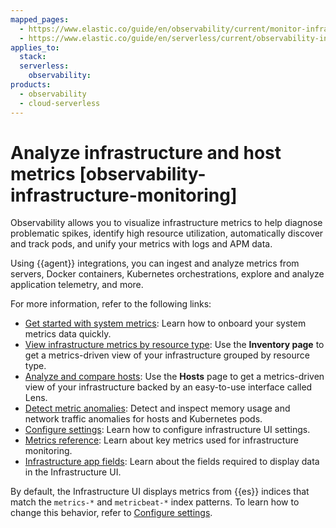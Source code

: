 ```yaml
---
mapped_pages:
  - https://www.elastic.co/guide/en/observability/current/monitor-infrastructure-and-hosts.html
  - https://www.elastic.co/guide/en/serverless/current/observability-infrastructure-monitoring.html
applies_to:
  stack:
  serverless:
    observability:
products:
  - observability
  - cloud-serverless
---
```


# Analyze infrastructure and host metrics [observability-infrastructure-monitoring]

Observability allows you to visualize infrastructure metrics to help diagnose problematic spikes, identify high resource utilization, automatically discover and track pods, and unify your metrics with logs and APM data.

Using {{agent}} integrations, you can ingest and analyze metrics from servers, Docker containers, Kubernetes orchestrations, explore and analyze application telemetry, and more.

For more information, refer to the following links:

* [Get started with system metrics](/solutions/observability/infra-and-hosts/get-started-with-system-metrics.md): Learn how to onboard your system metrics data quickly.
* [View infrastructure metrics by resource type](/solutions/observability/infra-and-hosts/view-infrastructure-metrics-by-resource-type.md): Use the **Inventory page** to get a metrics-driven view of your infrastructure grouped by resource type.
* [Analyze and compare hosts](/solutions/observability/infra-and-hosts/analyze-compare-hosts.md): Use the **Hosts** page to get a metrics-driven view of your infrastructure backed by an easy-to-use interface called Lens.
* [Detect metric anomalies](/solutions/observability/infra-and-hosts/detect-metric-anomalies.md): Detect and inspect memory usage and network traffic anomalies for hosts and Kubernetes pods.
* [Configure settings](/solutions/observability/infra-and-hosts/configure-settings.md): Learn how to configure infrastructure UI settings.
* [Metrics reference](/reference/data-analysis/observability/index.md): Learn about key metrics used for infrastructure monitoring.
* [Infrastructure app fields](/reference/observability/fields-and-object-schemas.md): Learn about the fields required to display data in the Infrastructure UI.

By default, the Infrastructure UI displays metrics from {{es}} indices that match the `metrics-*` and `metricbeat-*` index patterns. To learn how to change this behavior, refer to [Configure settings](/solutions/observability/infra-and-hosts/configure-settings.md).